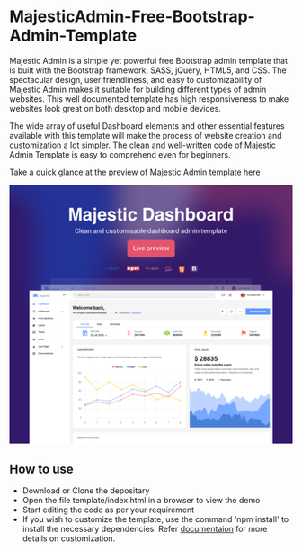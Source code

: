 # MajesticAdmin-Free-Bootstrap-Admin-Template

Majestic Admin is a simple yet powerful free Bootstrap admin template that is built with the Bootstrap framework, SASS, jQuery, HTML5, and CSS. The spectacular design, user friendliness, and easy to customizability of Majestic Admin makes it suitable for building different types of admin websites. This well documented template has high responsiveness to make websites look great on both desktop and mobile devices.

The wide array of useful Dashboard elements and other essential features available with this template will make the process of website creation and customization a lot simpler. The clean and well-written code of Majestic Admin Template is easy to comprehend even for beginners.

Take a quick glance at the preview of Majestic Admin template [here](http://www.urbanui.com/majestic/template/index.html)

[![N|Solid](preview.png)](http://www.urbanui.com/majestic/template/index.html)


<h2>How to use </h2>

<ul>
  <li>
    Download or Clone the depositary
  </li>
  <li>
    Open the file template/index.html in a browser to view the demo
  </li>
  <li>
    Start editing the code as per your requirement
  </li>
  <li>
    If you wish to customize the template, use the command 'npm install' to install the necessary dependencies. Refer <a href="http://www.urbanui.com/majestic/template/documentation/documentation.html">documentaion</a> for more details on customization.
  </li>
</ul>

